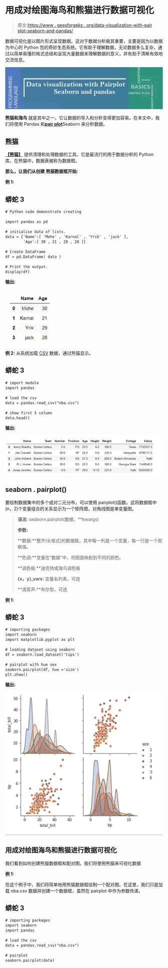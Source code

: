 # 用成对绘图海鸟和熊猫进行数据可视化

> 原文:[https://www . geesforgeks . org/data-visualization-with-pair plot-seaborn-and-pandas/](https://www.geeksforgeeks.org/data-visualization-with-pairplot-seaborn-and-pandas/)

数据可视化是以图片形式呈现数据。这对于数据分析极其重要，主要是因为以数据为中心的 Python 包的奇妙生态系统。它有助于理解数据，无论数据多么复杂，通过以简单易懂的格式总结和呈现大量数据来理解数据的意义，并有助于清晰有效地交流信息。

![](img/f0d6a49e2b297248ee10548b0ce78c22.png)

**熊猫和海鸟** 就是其中之一，它让数据的导入和分析变得更加容易。在本文中，我们将使用 Pandas 和[**pair plot**](https://www.geeksforgeeks.org/python-seaborn-pairplot-method/)Seaborn 来分析数据。

## **熊猫**

[**【熊猫】**](https://www.geeksforgeeks.org/python-pandas-dataframe/) 提供清理和处理数据的工具。它是最流行的用于数据分析的 Python 库。在熊猫中，数据表被称为数据框。

**那么，让我们从创建** **熊猫数据框开始:**

**例 1:**

## 蟒蛇 3

```
# Python code demonstrate creating 

import pandas as pd

# initialise data of lists.
data = {'Name':[ 'Mohe' , 'Karnal' , 'Yrik' , 'jack' ],
        'Age':[ 30 , 21 , 29 , 28 ]}

# Create DataFrame
df = pd.DataFrame( data )

# Print the output.
display(df)
```

**输出:**

![](img/4e2151efc9a333241925f3a75f3bfa31.png)

**例 2:** 从系统加载 [CSV](https://media.geeksforgeeks.org/wp-content/uploads/nba.csv) 数据，通过熊猫显示。

## 蟒蛇 3

```
# import module
import pandas

# load the csv
data = pandas.read_csv("nba.csv")

# show first 5 column
data.head()
```

**输出:**

![](img/15933276c81dda2d2797b8d46fafda49.png)

## seaborn . pairplot()

要绘制数据集中的多个成对二元分布，可以使用 pairplot()函数。这将数据框中(n，2)个变量组合的关系显示为一个矩阵图，对角线图是单变量图。

> **语法:** seaborn.pairplot(数据，*\*kwargs)
> 
> **参数:**
> 
> **数据:**整齐(长格式)的数据框，其中每一列是一个变量，每一行是一个观察值。
> 
> **色调:**变量在“数据”中，将图面映射到不同的颜色。
> 
> **调色板:**迪克特或海鸟调色板
> 
> **{x，y}_vars:** 变量名列表，可选
> 
> **滴答声:**布尔型，可选

**例 1:**

## 蟒蛇 3

```
# importing packages
import seaborn
import matplotlib.pyplot as plt

# loading dataset using seaborn
df = seaborn.load_dataset('tips')

# pairplot with hue sex
seaborn.pairplot(df, hue ='size')
plt.show()
```

**输出:**

![](img/5b51cda79dd254e099d744df8cea2d13.png)

## 用成对绘图海鸟和熊猫进行数据可视化

我们看到如何创建熊猫数据框和配对图。我们将使用熊猫来可视化数据

**例 1:**

在这个例子中，我们将简单地用熊猫数据框绘制一个配对图。在这里，我们只是加载 nba.csv 数据并创建一个数据框，虽然在 pairplot 中作为参数传递。

## 蟒蛇 3

```
# importing packages
import seaborn
import pandas

# load the csv
data = pandas.read_csv("nba.csv")

# pairplot
seaborn.pairplot(data)
```